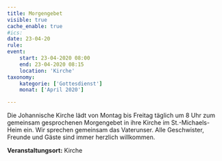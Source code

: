 ```yaml
---
title: Morgengebet
visible: true
cache_enable: true
#ics: 
date: 23-04-20
rule: 
event:
	start: 23-04-2020 08:00
	end: 23-04-2020 08:15
	location: 'Kirche'
taxonomy:
	kategorie: ['Gottesdienst']
	monat: ['April 2020']

---
```

Die Johannische Kirche lädt von Montag bis Freitag täglich um 8 Uhr zum gemeinsam gesprochenen Morgengebet in ihre Kirche im St.-Michaels-Heim ein. Wir sprechen gemeinsam das Vaterunser. Alle Geschwister, Freunde und Gäste sind immer herzlich willkommen.



**Veranstaltungsort:** Kirche

